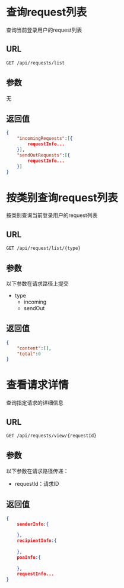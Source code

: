 # 查询request列表

查询当前登录用户的request列表

## URL

```http
GET /api/requests/list
```

## 参数

无

## 返回值

```json
{
    "incomingRequests":[{
        requestInfo...
    }],
    "sendOutRequests":[{
        requestInfo...
    }]
}
```

# 按类别查询request列表

按类别查询当前登录用户的request列表

## URL

```http
GET /api/request/list/{type}
```

## 参数

以下参数在请求路径上提交

- type
  - incoming
  - sendOut

## 返回值

```json
{
    "content":[],
    "total":0
}
```



# 查看请求详情

查询指定请求的详细信息

## URL

```http
GET /api/requests/view/{requestId}
```

## 参数

以下参数在请求路径传递：

- requestId：请求ID

## 返回值

```json
{
    senderInfo:{
        
    },
    recipientInfo:{
        
    },
    poaInfo:{
        
    },
    requestInfo...
}
```

